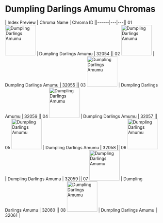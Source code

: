 # Dumpling Darlings Amumu Chromas

| Index  Preview | Chroma Name | Chroma ID ||------|---|---|| 01  <img src='https://raw.communitydragon.org/latest/plugins/rcp-be-lol-game-data/global/default/v1/champion-chroma-images/32/32054.png' alt='Dumpling Darlings Amumu' width='100'> | Dumpling Darlings Amumu | 32054 || 02  <img src='https://raw.communitydragon.org/latest/plugins/rcp-be-lol-game-data/global/default/v1/champion-chroma-images/32/32055.png' alt='Dumpling Darlings Amumu' width='100'> | Dumpling Darlings Amumu | 32055 || 03  <img src='https://raw.communitydragon.org/latest/plugins/rcp-be-lol-game-data/global/default/v1/champion-chroma-images/32/32056.png' alt='Dumpling Darlings Amumu' width='100'> | Dumpling Darlings Amumu | 32056 || 04  <img src='https://raw.communitydragon.org/latest/plugins/rcp-be-lol-game-data/global/default/v1/champion-chroma-images/32/32057.png' alt='Dumpling Darlings Amumu' width='100'> | Dumpling Darlings Amumu | 32057 || 05  <img src='https://raw.communitydragon.org/latest/plugins/rcp-be-lol-game-data/global/default/v1/champion-chroma-images/32/32058.png' alt='Dumpling Darlings Amumu' width='100'> | Dumpling Darlings Amumu | 32058 || 06  <img src='https://raw.communitydragon.org/latest/plugins/rcp-be-lol-game-data/global/default/v1/champion-chroma-images/32/32059.png' alt='Dumpling Darlings Amumu' width='100'> | Dumpling Darlings Amumu | 32059 || 07  <img src='https://raw.communitydragon.org/latest/plugins/rcp-be-lol-game-data/global/default/v1/champion-chroma-images/32/32060.png' alt='Dumpling Darlings Amumu' width='100'> | Dumpling Darlings Amumu | 32060 || 08  <img src='https://raw.communitydragon.org/latest/plugins/rcp-be-lol-game-data/global/default/v1/champion-chroma-images/32/32061.png' alt='Dumpling Darlings Amumu' width='100'> | Dumpling Darlings Amumu | 32061 |